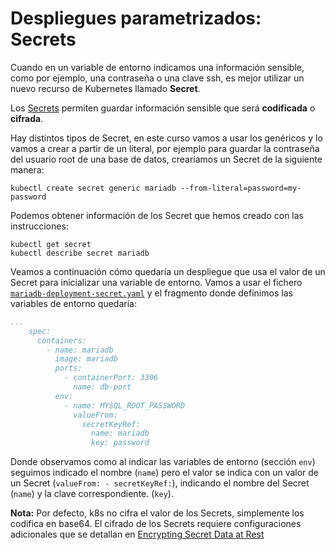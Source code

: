 # Despliegues parametrizados: Secrets

Cuando en un variable de entorno indicamos una información sensible,
como por ejemplo, una contraseña o una clave ssh, es mejor utilizar un
nuevo recurso de Kubernetes llamado **Secret**.

Los
[Secrets](https://kubernetes.io/docs/concepts/configuration/secret/)
permiten guardar información sensible que será **codificada** o
**cifrada**.

Hay distintos tipos de Secret, en este curso vamos a usar los
genéricos y lo vamos a crear a partir de un literal, por ejemplo para
guardar la contraseña del usuario root de una base de datos,
crearíamos un Secret de la siguiente manera:

    kubectl create secret generic mariadb --from-literal=password=my-password

Podemos obtener información de los Secret que hemos creado con las instrucciones:

    kubectl get secret
    kubectl describe secret mariadb

Veamos a continuación cómo quedaría un despliegue que usa el valor de
un Secret para inicializar una variable de entorno. Vamos a usar el
fichero
[`mariadb-deployment-secret.yaml`](files/mariadb-deployment-secret.yaml)
y el fragmento donde definimos las variables de entorno quedaría:

```yaml
...
    spec:
      containers:
        - name: mariadb
          image: mariadb
          ports:
            - containerPort: 3306
              name: db-port
          env:
            - name: MYSQL_ROOT_PASSWORD
              valueFrom:
                secretKeyRef:
                  name: mariadb
                  key: password
```
Donde observamos como al indicar las variables de entorno (sección
`env`) seguimos indicado el nombre (`name`) pero el valor se indica
con un valor de un Secret (`valueFrom: - secretKeyRef:`), indicando el
nombre del Secret (`name`) y la clave correspondiente. (`key`).

**Nota:** Por defecto, k8s no cifra el valor de los Secrets,
simplemente los codifica en base64. El cifrado de los Secrets requiere
configuraciones adicionales que se detallan en [Encrypting Secret Data
at
Rest](https://kubernetes.io/docs/tasks/administer-cluster/encrypt-data/)
